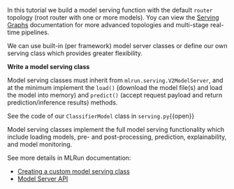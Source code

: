 In this tutorial we build a model serving function with the default `router` topology (root router with one or more models).
Yoy can view the [Serving Graphs](https://docs.mlrun.org/en/stable/serving/serving-graph.html) documentation for more 
advanced topologies and multi-stage real-time pipelines.

We can use built-in (per framework) model server classes or define our own serving class which provides greater flexibility.

**Write a model serving class**

Model serving classes must inherit from `mlrun.serving.V2ModelServer`, and at the minimum implement the 
`load()` (download the model file(s) and load the model into memory) and `predict()` (accept request payload and 
return prediction/inference results) methods.

See the code of our `ClassifierModel` class in `serving.py`{{open}}

Model serving classes implement the full model serving functionality which include loading models, pre- and post-processing, 
prediction, explainability, and model monitoring.

See more details in MLRun documentation:
- [Creating a custom model serving class](https://docs.mlrun.org/en/stable/serving/custom-model-serving-class.html)
- [Model Server API](https://docs.mlrun.org/en/stable/serving/model-api.html)